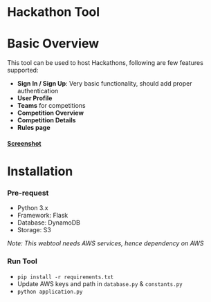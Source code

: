 # Hackathon Tool


# Basic Overview

This tool can be used to host Hackathons, following are few features supported:

- **Sign In / Sign Up**: Very basic functionality, should add proper authentication 
- **User Profile**
- **Teams** for competitions
- **Competition Overview**
- **Competition Details**
- **Rules page**

#### [Screenshot](/screenshots)


# Installation

### Pre-request

- Python 3.x
- Framework: Flask
- Database: DynamoDB
- Storage: S3

*Note: This webtool needs AWS services, hence dependency on AWS*


### Run Tool

- `pip install -r requirements.txt`
- Update AWS keys and path in `database.py` & `constants.py`
- `python application.py`


